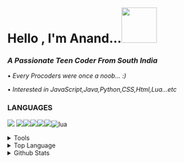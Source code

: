 <h1 >Hello , I'm Anand...<img height="80px" src="https://user-images.githubusercontent.com/87514488/126930450-3e791922-155c-417d-b299-c12ccfd6306b.gif"/> </h1>
<h3 ><i>A Passionate Teen Coder From South India</i></h3>

<k
  align="center">
 • *Every Procoders were once a noob... :)*
 
 • *Interested in JavaScript,Java,Python,CSS,Html,Lua...etc*
 
</k>



### LANGUAGES 
<img src="https://img.icons8.com/color/50/000000/javascript--v1.png"/> <img src="https://img.icons8.com/color/50/000000/python--v1.png"/><img src="https://img.icons8.com/color/48/000000/java-coffee-cup-logo--v1.png"/><img src="https://img.icons8.com/color/50/000000/css3.png"/><img src="https://img.icons8.com/color/50/000000/html-5--v1.png"/><img src="https://img.icons8.com/officexs/45/000000/php-logo.png"/>![lua](https://user-images.githubusercontent.com/87514488/126919892-9161e91c-c0ea-466a-afb8-ca8aa5e332cc.png)

<details> 
  
  <summary>Tools</summary>
<img src="https://img.icons8.com/fluent/50/000000/android-os.png"/><img src="https://img.icons8.com/color/50/000000/visual-studio-code-2019.png"/><img src="https://img.icons8.com/fluent/50/000000/sublime-text.png"/><img src="https://img.icons8.com/color/48/000000/pycharm.png"/><img src="https://user-images.githubusercontent.com/87514488/129579177-fd8e08e8-33ba-4a22-ab71-ee3f493471e3.png"/><img src="https://img.icons8.com/fluency/48/000000/blender-3d.png"/>

  
</details>

<details> 
  
  <summary>Top Language</summary>
  <br height"192" >
  <a><img src="https://github-readme-stats.vercel.app/api/top-langs/?username=httpanand&layout=compact&theme=dark"  /></a>
  <br/>
  
</details>

<details> 
  
  <summary>Github Stats</summary>
  <br>
  <a><img  height="192px" src="https://github-readme-stats.vercel.app/api?username=httpanand&show_icons=true&theme=dark" /></a>
  <br/>
  
</details>






